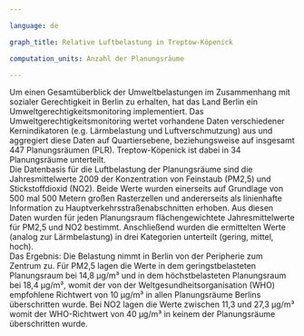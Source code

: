 ```yaml
---

language: de   

graph_title: Relative Luftbelastung in Treptow-Köpenick

computation_units: Anzahl der Planungsräume

---
```


Um einen Gesamtüberblick der Umweltbelastungen im Zusammenhang mit sozialer Gerechtigkeit in Berlin zu erhalten, 
hat das Land Berlin ein Umweltgerechtigkeitsmonitoring implementiert.
Das Umweltgerechtigkeitsmonitoring wertet vorhandene Daten verschiedener Kernindikatoren (e.g. Lärmbelastung und Luftverschmutzung) aus 
und aggregiert diese Daten auf Quartiersebene, beziehungsweise auf insgesamt 447 Planungsräumen (PLR). Treptow-Köpenick ist dabei in 34 Planungsräume unterteilt.<br>
Die Datenbasis für die Luftbelastung der Planungsräume sind die Jahresmittelwerte 2009 der Konzentration von Feinstaub (PM2,5) und Stickstoffdioxid (NO2). 
Beide Werte wurden einerseits auf Grundlage von 500 mal 500 Metern großen Rasterzellen und andererseits als linienhafte Information 
zu Hauptverkehrsstraßenabschnitten erhoben. 
Aus diesen Daten wurden für jeden Planungsraum flächengewichtete Jahresmittelwerte für PM2,5 und NO2 bestimmt. 
Anschließend wurden die ermittelten Werte (analog zur Lärmbelastung) in drei Kategorien unterteilt (gering, mittel, hoch).<br>
Das Ergebnis: Die Belastung nimmt in Berlin von der Peripherie zum Zentrum zu. 
Für PM2,5 lagen die Werte in dem geringstbelasteten Planungsraum bei 14,8 μg/m³ und in dem höchstbelasteten Planungsraum bei 18,4 μg/m³, 
womit der von der Weltgesundheitsorganisation (WHO) empfohlene Richtwert von 10 μg/m³ in allen Planungsräume Berlins überschritten wurde. 
Bei NO2 lagen die Werte zwischen 11,3 und 27,3 μg/m³ womit der WHO-Richtwert von 40 μg/m³ in keinem der Planungsräume überschritten wurde.
